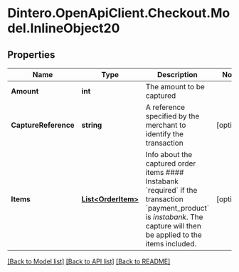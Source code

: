 # Dintero.OpenApiClient.Checkout.Model.InlineObject20

## Properties

Name | Type | Description | Notes
------------ | ------------- | ------------- | -------------
**Amount** | **int** | The amount to be captured | 
**CaptureReference** | **string** | A reference specified by the merchant to identify the transaction  | [optional] 
**Items** | [**List&lt;OrderItem&gt;**](OrderItem.md) | Info about the captured order items  #### Instabank &#x60;required&#x60; if the transaction &#x60;payment_product&#x60; is *instabank*. The capture will then be applied to the items included.  | [optional] 

[[Back to Model list]](../README.md#documentation-for-models) [[Back to API list]](../README.md#documentation-for-api-endpoints) [[Back to README]](../README.md)

